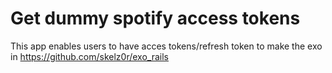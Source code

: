 # Get dummy spotify access tokens

This app enables users to have acces tokens/refresh token to make the exo in
https://github.com/skelz0r/exo_rails
